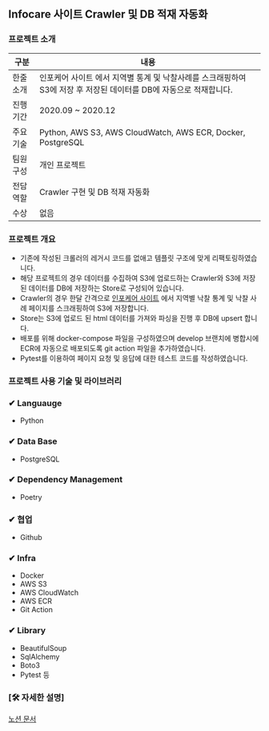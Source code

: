 ## Infocare 사이트 Crawler 및 DB 적재 자동화

### 프로젝트 소개
|구분|내용|
|------|---|
|한줄 소개|인포케어 사이트 에서 지역별 통계 및 낙찰사례를 스크래핑하여 S3에 저장 후 저장된 데이터를 DB에 자동으로 적재합니다.|
|진행 기간|2020.09 ~ 2020.12|
|주요 기술| Python, AWS S3, AWS CloudWatch, AWS ECR, Docker, PostgreSQL|
|팀원 구성|개인 프로젝트|
|전담 역할|Crawler 구현 및 DB 적재 자동화|
|수상|없음|

### 프로젝트 개요
- 기존에 작성된 크롤러의 레거시 코드를 없애고 템플릿 구조에 맞게 리팩토링하였습니다.
- 해당 프로젝트의 경우 데이터를 수집하여 S3에 업로드하는 Crawler와 S3에 저장된 데이터를 DB에 저장하는 Store로 구성되어 있습니다.
- Crawler의 경우 한달 간격으로  [인포케어 사이트](http://www.infocare.co.kr) 에서 지역별 낙찰 통계 및 낙찰 사례 페이지를 스크래핑하여 S3에 저장합니다.
- Store는 S3에 업로드 된 html 데이터를 가져와 파싱을 진행 후 DB에 upsert 합니다.
- 배포를 위해 docker-compose 파일을 구성하였으며 develop 브랜치에 병합시에 ECR에 자동으로 배포되도록 git action 파일을 추가하였습니다.
- Pytest를 이용하여 페이지 요청 및 응답에 대한 테스트 코드를 작성하였습니다.

### 프로젝트 사용 기술 및 라이브러리


### ✔ Languauge

- Python

### ✔ Data Base

- PostgreSQL

### ✔ Dependency Management

- Poetry

### ✔ 협업

- Github

### ✔ Infra

- Docker
- AWS S3
- AWS CloudWatch
- AWS ECR
- Git Action

### ✔ Library

- BeautifulSoup
- SqlAlchemy
- Boto3
- Pytest 등


### [🛠 자세한 설명]

[노션 문서](https://www.notion.so/Infocare-Crawler-DB-40f63162d4d44034a4de0e61d14e29d5)
